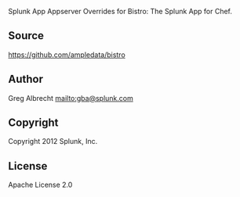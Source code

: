 Splunk App Appserver Overrides for Bistro: The Splunk App for Chef.


## Source
https://github.com/ampledata/bistro

## Author
Greg Albrecht <mailto:gba@splunk.com>

## Copyright
Copyright 2012 Splunk, Inc.

## License
Apache License 2.0

